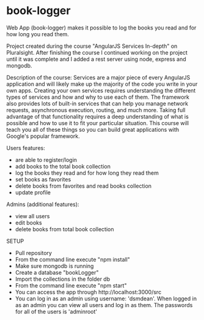 # book-logger
Web App (book-logger) makes it possible to log the books you read and for how long you read them.

Project created during the course "AngularJS Services In-depth" on Pluralsight. After finishing the course I continued working on the project until it was complete and I added a rest server using node, express and mongodb.

Description of the course:
Services are a major piece of every AngularJS application and will likely make up the majority of the code you write in your own apps. Creating your own services requires understanding the different types of services and how and why to use each of them. The framework also provides lots of built-in services that can help you manage network requests, asynchronous execution, routing, and much more. Taking full advantage of that functionality requires a deep understanding of what is possible and how to use it to fit your particular situation. This course will teach you all of these things so you can build great applications with Google's popular framework.

Users features:
- are able to register/login
- add books to the total book collection
- log the books they read and for how long they read them
- set books as favorites
- delete books from favorites and read books collection
- update profile

Admins (additional features):
- view all users
- edit books
- delete books from total book collection

SETUP
- Pull repository
- From the command line execute "npm install"
- Make sure mongodb is running
- Create a database "bookLogger"
- Import the collections in the folder db
- From the command line execute "npm start"
- You can access the app through http://localhost:3000/src
- You can log in as an admin using username: 'dsmdean'. When logged in as an admin you can view all users and log in as them. The passwords for all of the users is 'adminroot'
